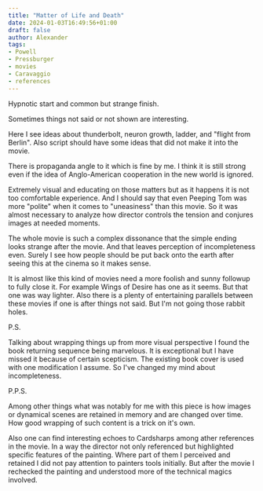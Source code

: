 ```yaml
---
title: "Matter of Life and Death"
date: 2024-01-03T16:49:56+01:00
draft: false
author: Alexander
tags:
- Powell
- Pressburger
- movies
- Caravaggio
- references
---
```


Hypnotic start and common but strange finish.

Sometimes things not said or not shown are interesting.

Here I see ideas about thunderbolt, neuron growth, ladder, and "flight from Berlin".
Also script should have some ideas that did not make it into the movie.

There is propaganda angle to it which is fine by me. I think it is still strong even if the idea of Anglo-American cooperation in the new world is ignored.

Extremely visual and educating on those matters but as it happens it is not too comfortable experience.
And I should say that even Peeping Tom was more "polite" when it comes to "uneasiness" than this movie.
So it was almost necessary to analyze how director controls the tension and conjures images at needed moments.

The whole movie is such a complex dissonance that the simple ending
looks strange after the movie.
And that leaves perception of incompleteness even.
Surely I see how people should be put back onto the earth after seeing this at the cinema so it makes sense.

It is almost like this kind of movies need a more foolish and sunny followup to fully close it.
For example Wings of Desire has one as it seems. But that one was way lighter.
Also there is a plenty of entertaining parallels between these movies if one is after things not said.
But I'm not going those rabbit holes.

P.S.

Talking about wrapping things up from more visual perspective I found the book returning sequence being marvelous.
It is exceptional but I have missed it because of certain scepticism.
The existing book cover is used with one modification I assume.
So I've changed my mind about incompleteness.

P.P.S.

Among other things what was notably for me with this piece is how images or dynamical scenes are retained in memory and are changed over time.
How good wrapping of such content is a trick on it's own.

Also one can find interesting echoes to Cardsharps among ather references in the movie.
In a way the director not only referenced but highlighted specific features of the painting.
Where part of them I perceived and retained I did not pay attention to painters tools initially.
But after the movie I rechecked the painting and understood more of the technical magics involved.
